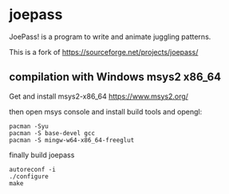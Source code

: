 # joepass
JoePass! is a program to write and animate juggling patterns.

This is a fork of https://sourceforge.net/projects/joepass/

## compilation with Windows msys2 x86_64

Get and install msys2-x86_64
https://www.msys2.org/

then open msys console and install build tools and opengl:

```
pacman -Syu
pacman -S base-devel gcc
pacman -S mingw-w64-x86_64-freeglut
```

finally build joepass

```
autoreconf -i
./configure
make
```




